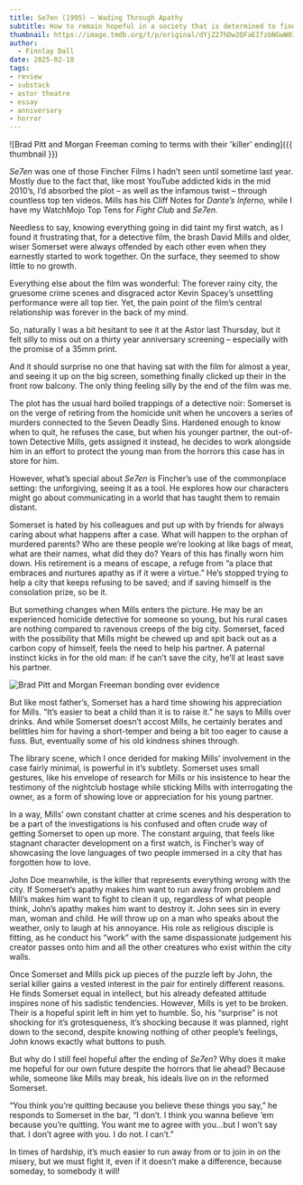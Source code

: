 ```yaml
---
title: Se7en (1995) – Wading Through Apathy
subtitle: How to remain hopeful in a society that is determined to find hopelessness.
thumbnail: https://image.tmdb.org/t/p/original/dYjZ27hDw2QFaEIfzbNGwW0IkV9.jpg
author:
  - Finnlay Dall
date: 2025-02-10
tags:
- review
- substack
- astor theatre
- essay
- anniversary
- horror
---
```

![Brad Pitt and Morgan Freeman coming to terms with their 'killer' ending]({{ thumbnail }})

*Se7en* was one of those Fincher Films I hadn’t seen until sometime last year. Mostly due to the fact that, like most YouTube addicted kids in the mid 2010’s, I’d absorbed the plot – as well as the infamous twist – through countless top ten videos. Mills has his Cliff Notes for *Dante’s Inferno,* while I have my WatchMojo Top Tens for *Fight Club* and *Se7en.*

Needless to say, knowing everything going in did taint my first watch, as I found it frustrating that, for a detective film, the brash David Mills and older, wiser Somerset were always offended by each other even when they earnestly started to work together. On the surface, they seemed to show little to no growth.

Everything else about the film was wonderful: The forever rainy city, the gruesome crime scenes and disgraced actor Kevin Spacey’s unsettling performance were all top tier. Yet, the pain point of the film’s central relationship was forever in the back of my mind.

So, naturally I was a bit hesitant to see it at the Astor last Thursday, but it felt silly to miss out on a thirty year anniversary screening – especially with the promise of a 35mm print.

And it should surprise no one that having sat with the film for almost a year, and seeing it up on the big screen, something finally clicked up their in the front row balcony. The only thing feeling silly by the end of the film was me.

The plot has the usual hard boiled trappings of a detective noir: Somerset is on the verge of retiring from the homicide unit when he uncovers a series of murders connected to the Seven Deadly Sins. Hardened enough to know when to quit, he refuses the case, but when his younger partner, the out-of-town Detective Mills, gets assigned it instead, he decides to work alongside him in an effort to protect the young man from the horrors this case has in store for him.

However, what’s special about *Se7en* is Fincher’s use of the commonplace setting: the unforgiving, seeing it as a tool. He explores how our characters might go about communicating in a world that has taught them to remain distant.

Somerset is hated by his colleagues and put up with by friends for always caring about what happens after a case. What will happen to the orphan of murdered parents? Who are these people we’re looking at like bags of meat, what are their names, what did they do? Years of this has finally worn him down. His retirement is a means of escape, a refuge from “a place that embraces and nurtures apathy as if it were a virtue.” He’s stopped trying to help a city that keeps refusing to be saved; and if saving himself is the consolation prize, so be it.

But something changes when Mills enters the picture. He may be an experienced homicide detective for someone so young, but his rural cases are nothing compared to ravenous creeps of the big city. Somerset, faced with the possibility that Mills might be chewed up and spit back out as a carbon copy of himself, feels the need to help his partner. A paternal instinct kicks in for the old man: if he can’t save the city, he’ll at least save his partner.

![Brad Pitt and Morgan Freeman bonding over evidence](https://image.tmdb.org/t/p/original/ejcYNEKc0C59dqNBH9CtJ0WXNd1.jpg)

But like most father’s, Somerset has a hard time showing his appreciation for Mills. “It’s easier to beat a child than it is to raise it.” he says to Mills over drinks. And while Somerset doesn’t accost Mills, he certainly berates and belittles him for having a short-temper and being a bit too eager to cause a fuss. But, eventually some of his old kindness shines through.

The library scene, which I once derided for making Mills’ involvement in the case fairly minimal, is powerful in it’s subtlety. Somerset uses small gestures, like his envelope of research for Mills or his insistence to hear the testimony of the nightclub hostage while sticking Mills with interrogating the owner, as a form of showing love or appreciation for his young partner.

In a way, Mills’ own constant chatter at crime scenes and his desperation to be a part of the investigations is his confused and often crude way of getting Somerset to open up more. The constant arguing, that feels like stagnant character development on a first watch, is Fincher’s way of showcasing the love languages of two people immersed in a city that has forgotten how to love.

John Doe meanwhile, is the killer that represents everything wrong with the city. If Somerset’s apathy makes him want to run away from problem and Mill’s makes him want to fight to clean it up, regardless of what people think, John’s apathy makes him want to destroy it. John sees sin in every man, woman and child. He will throw up on a man who speaks about the weather, only to laugh at his annoyance. His role as religious disciple is fitting, as he conduct his “work” with the same dispassionate judgement his creator passes onto him and all the other creatures who exist within the city walls.

Once Somerset and Mills pick up pieces of the puzzle left by John, the serial killer gains a vested interest in the pair for entirely different reasons. He finds Somerset equal in intellect, but his already defeated attitude inspires none of his sadistic tendencies. However, Mills is yet to be broken. Their is a hopeful spirit left in him yet to humble. So, his “surprise” is not shocking for it’s grotesqueness, it’s shocking because it was planned, right down to the second, despite knowing nothing of other people’s feelings, John knows exactly what buttons to push.

But why do I still feel hopeful after the ending of *Se7en*? Why does it make me hopeful for our own future despite the horrors that lie ahead? Because while, someone like Mills may break, his ideals live on in the reformed Somerset.

“You think you’re quitting because you believe these things you say,” he responds to Somerset in the bar, “I don’t. I think you wanna believe ‘em because you’re quitting. You want me to agree with you…but I won’t say that. I don’t agree with you. I do not. I can’t.”

In times of hardship, it’s much easier to run away from or to join in on the misery, but we must fight it, even if it doesn’t make a difference, because someday, to somebody it will!
